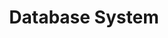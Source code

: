 ---
title: Database System
menu:
  sidebar:
    name: Database System
    identifier: DBS
    weight: 300
---